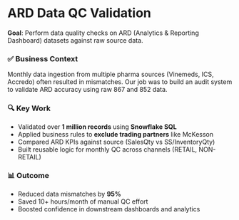 # ARD Data QC Validation

**Goal**: Perform data quality checks on ARD (Analytics & Reporting Dashboard) datasets against raw source data.

### ✅ Business Context
Monthly data ingestion from multiple pharma sources (Vinemeds, ICS, Accredo) often resulted in mismatches. Our job was to build an audit system to validate ARD accuracy using raw 867 and 852 data.

### 🔍 Key Work
- Validated over **1 million records** using **Snowflake SQL**
- Applied business rules to **exclude trading partners** like McKesson
- Compared ARD KPIs against source (SalesQty vs SS/InventoryQty)
- Built reusable logic for monthly QC across channels (RETAIL, NON-RETAIL)

### 📊 Outcome
- Reduced data mismatches by **95%**
- Saved 10+ hours/month of manual QC effort
- Boosted confidence in downstream dashboards and analytics
